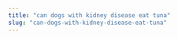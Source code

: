 ```yaml
---
title: "can dogs with kidney disease eat tuna"
slug: "can-dogs-with-kidney-disease-eat-tuna"
---
```


